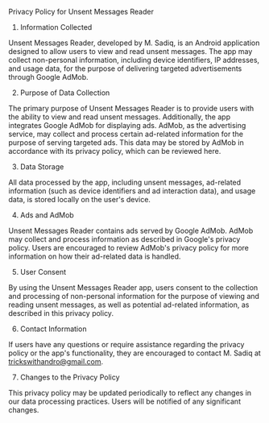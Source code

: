 Privacy Policy for Unsent Messages Reader

1. Information Collected

Unsent Messages Reader, developed by M. Sadiq, is an Android application designed to allow users to view and read unsent messages. The app may collect non-personal information, including device identifiers, IP addresses, and usage data, for the purpose of delivering targeted advertisements through Google AdMob.

2. Purpose of Data Collection

The primary purpose of Unsent Messages Reader is to provide users with the ability to view and read unsent messages. Additionally, the app integrates Google AdMob for displaying ads. AdMob, as the advertising service, may collect and process certain ad-related information for the purpose of serving targeted ads. This data may be stored by AdMob in accordance with its privacy policy, which can be reviewed here.

3. Data Storage

All data processed by the app, including unsent messages, ad-related information (such as device identifiers and ad interaction data), and usage data, is stored locally on the user's device.

4. Ads and AdMob

Unsent Messages Reader contains ads served by Google AdMob. AdMob may collect and process information as described in Google's privacy policy. Users are encouraged to review AdMob's privacy policy for more information on how their ad-related data is handled.

5. User Consent

By using the Unsent Messages Reader app, users consent to the collection and processing of non-personal information for the purpose of viewing and reading unsent messages, as well as potential ad-related information, as described in this privacy policy.

6. Contact Information

If users have any questions or require assistance regarding the privacy policy or the app's functionality, they are encouraged to contact M. Sadiq at trickswithandro@gmail.com.

7. Changes to the Privacy Policy

This privacy policy may be updated periodically to reflect any changes in our data processing practices. Users will be notified of any significant changes.
